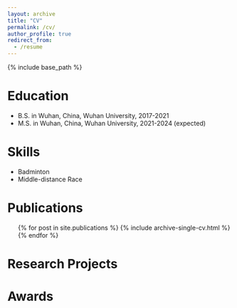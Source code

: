 ```yaml
---
layout: archive
title: "CV"
permalink: /cv/
author_profile: true
redirect_from:
  - /resume
---
```


{% include base_path %}

Education
======
* B.S. in Wuhan, China, Wuhan University, 2017-2021
* M.S. in Wuhan, China, Wuhan University, 2021-2024 (expected)

  
Skills
======
* Badminton
* Middle-distance Race

Publications
======
  <ul>{% for post in site.publications %}
    {% include archive-single-cv.html %}
  {% endfor %}</ul>

Research Projects
======
<!--
* National Key Research and Development Program (as a leading member)
-->
Awards
======

<!--
Talks
======
  <ul>{% for post in site.talks %}
    {% include archive-single-talk-cv.html %}
  {% endfor %}</ul>
  
Teaching
======
  <ul>{% for post in site.teaching %}
    {% include archive-single-cv.html %}
  {% endfor %}</ul>
  
Service and leadership
======
* Currently signed in to 43 different slack teams
-->

